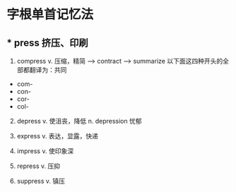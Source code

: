 # 字根单首记忆法

## * press  挤压、印刷

1. compress   v.   压缩，精简 
  --> contract
  --> summarize
  以下面这四种开头的全部都翻译为：共同
  * com-
  * con-
  * cor-
  * col-

2. depress  v. 使沮丧，降低   n. depression 忧郁

3. express  v. 表达，显露，快递

4. impress  v. 使印象深

5. repress  v. 压抑

6. suppress v. 镇压
